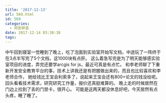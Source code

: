 ```yaml
---
title: '2017-12-13'
url: 569.html
id: 569
categories:
  - 闲言碎语
date: 2017-12-14 03:38:38
tags:
---
```


中午回到寝室一觉睡到了晚上，吃了泡面到实验室开始写文档，中途玩了一阵终于在3点半写完了5个文档，这1000块有点肝。 这么着急写完是为了明天能够感实验室项目的进度，弄完还要学arcgis for js，最近可真是有点忙。 和李老师聊了下重新开发安全教育平台的事，技术上讲我还是有把握做出来的，而且也比较喜欢和李老师合作， 她给钱比王宝会利索多了，说起来王宝会还有800+论文的钱没给呢。 回头看看技术需求，研究研究工作量，报价还真挺难算的。 晚上走的时候居然在门边上捡到了丢的门禁卡，很开心。 可能是这两天都没休息好吧，今天居然有点头疼，睡了睡了。